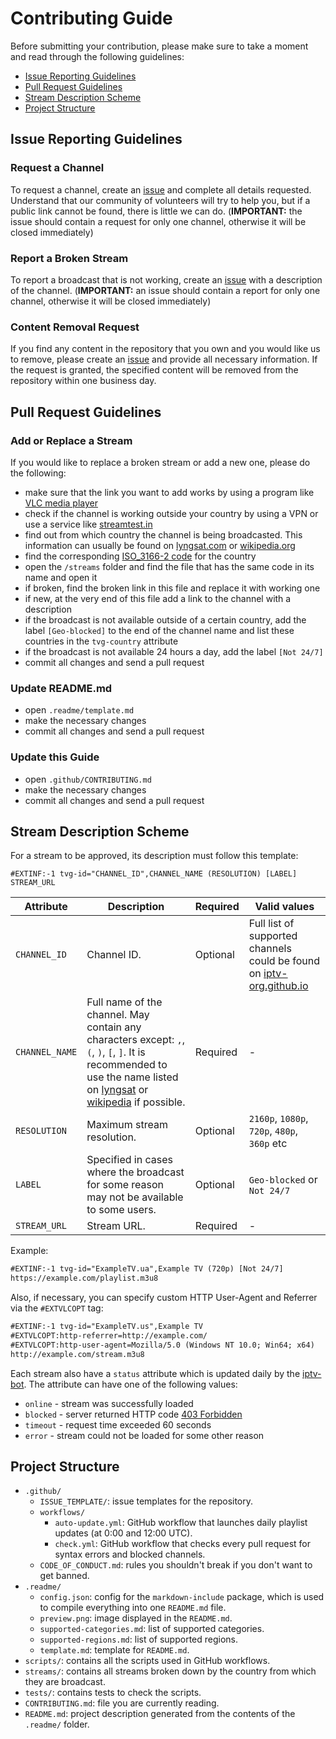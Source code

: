 # Contributing Guide

Before submitting your contribution, please make sure to take a moment and read through the following guidelines:

- [Issue Reporting Guidelines](#issue-reporting-guidelines)
- [Pull Request Guidelines](#pull-request-guidelines)
- [Stream Description Scheme](#stream-description-scheme)
- [Project Structure](#project-structure)

## Issue Reporting Guidelines

### Request a Channel

To request a channel, create an [issue](https://github.com/iptv-org/iptv/issues/new?labels=channel+request&template=------channel-request.yml&title=Add%3A+) and complete all details requested. Understand that our community of volunteers will try to help you, but if a public link cannot be found, there is little we can do. (**IMPORTANT:** the issue should contain a request for only one channel, otherwise it will be closed immediately)

### Report a Broken Stream

To report a broadcast that is not working, create an [issue](https://github.com/iptv-org/iptv/issues/new?labels=🛠+broken+stream&template=-----broken-stream.yml&title=Broken%3A+) with a description of the channel. (**IMPORTANT:** an issue should contain a report for only one channel, otherwise it will be closed immediately)

### Content Removal Request

If you find any content in the repository that you own and you would like us to remove, please create an [issue](https://github.com/iptv-org/iptv/issues/new?labels=❌+removal+request&template=--removal-request.yml&title=Remove%3A+) and provide all necessary information. If the request is granted, the specified content will be removed from the repository within one business day.

## Pull Request Guidelines

### Add or Replace a Stream

If you would like to replace a broken stream or add a new one, please do the following:

- make sure that the link you want to add works by using a program like [VLC media player](https://www.videolan.org/vlc/index.html)
- check if the channel is working outside your country by using a VPN or use a service like [streamtest.in](https://streamtest.in/)
- find out from which country the channel is being broadcasted. This information can usually be found on [lyngsat.com](https://www.lyngsat.com/search.html) or [wikipedia.org](https://www.wikipedia.org/)
- find the corresponding [ISO_3166-2 code](https://en.wikipedia.org/wiki/ISO_3166-2) for the country
- open the `/streams` folder and find the file that has the same code in its name and open it
- if broken, find the broken link in this file and replace it with working one
- if new, at the very end of this file add a link to the channel with a description
- if the broadcast is not available outside of a certain country, add the label `[Geo-blocked]` to the end of the channel name and list these countries in the `tvg-country` attribute
- if the broadcast is not available 24 hours a day, add the label `[Not 24/7]`
- commit all changes and send a pull request

### Update README.md

- open `.readme/template.md`
- make the necessary changes
- commit all changes and send a pull request

### Update this Guide

- open `.github/CONTRIBUTING.md`
- make the necessary changes
- commit all changes and send a pull request

## Stream Description Scheme

For a stream to be approved, its description must follow this template:

```
#EXTINF:-1 tvg-id="CHANNEL_ID",CHANNEL_NAME (RESOLUTION) [LABEL]
STREAM_URL
```

| Attribute      | Description                                                                                                                                                                                                                              | Required | Valid values                                                                                        |
| -------------- | ---------------------------------------------------------------------------------------------------------------------------------------------------------------------------------------------------------------------------------------- | -------- | --------------------------------------------------------------------------------------------------- |
| `CHANNEL_ID`   | Channel ID.                                                                                                                                                                                                                              | Optional | Full list of supported channels could be found on [iptv-org.github.io](https://iptv-org.github.io/) |
| `CHANNEL_NAME` | Full name of the channel. May contain any characters except: `,`, `(`, `)`, `[`, `]`. It is recommended to use the name listed on [lyngsat](https://www.lyngsat.com/search.html) or [wikipedia](https://www.wikipedia.org/) if possible. | Required | -                                                                                                   |
| `RESOLUTION`   | Maximum stream resolution.                                                                                                                                                                                                               | Optional | `2160p`, `1080p`, `720p`, `480p`, `360p` etc                                                        |
| `LABEL`        | Specified in cases where the broadcast for some reason may not be available to some users.                                                                                                                                               | Optional | `Geo-blocked` or `Not 24/7`                                                                         |
| `STREAM_URL`   | Stream URL.                                                                                                                                                                                                                              | Required | -                                                                                                   |

Example:

```xml
#EXTINF:-1 tvg-id="ExampleTV.ua",Example TV (720p) [Not 24/7]
https://example.com/playlist.m3u8
```

Also, if necessary, you can specify custom HTTP User-Agent and Referrer via the `#EXTVLCOPT` tag:

```xml
#EXTINF:-1 tvg-id="ExampleTV.us",Example TV
#EXTVLCOPT:http-referrer=http://example.com/
#EXTVLCOPT:http-user-agent=Mozilla/5.0 (Windows NT 10.0; Win64; x64)
http://example.com/stream.m3u8
```

Each stream also have a `status` attribute which is updated daily by the [iptv-bot](https://github.com/apps/iptv-bot). The attribute can have one of the following values:

- `online` - stream was successfully loaded
- `blocked` - server returned HTTP code [403 Forbidden](https://en.wikipedia.org/wiki/HTTP_403)
- `timeout` - request time exceeded 60 seconds
- `error` - stream could not be loaded for some other reason

## Project Structure

- `.github/`
  - `ISSUE_TEMPLATE/`: issue templates for the repository.
  - `workflows/`
    - `auto-update.yml`: GitHub workflow that launches daily playlist updates (at 0:00 and 12:00 UTC).
    - `check.yml`: GitHub workflow that checks every pull request for syntax errors and blocked channels.
  - `CODE_OF_CONDUCT.md`: rules you shouldn't break if you don't want to get banned.
- `.readme/`
  - `config.json`: config for the `markdown-include` package, which is used to compile everything into one `README.md` file.
  - `preview.png`: image displayed in the `README.md`.
  - `supported-categories.md`: list of supported categories.
  - `supported-regions.md`: list of supported regions.
  - `template.md`: template for `README.md`.
- `scripts/`: contains all the scripts used in GitHub workflows.
- `streams/`: contains all streams broken down by the country from which they are broadcast.
- `tests/`: contains tests to check the scripts.
- `CONTRIBUTING.md`: file you are currently reading.
- `README.md`: project description generated from the contents of the `.readme/` folder.
